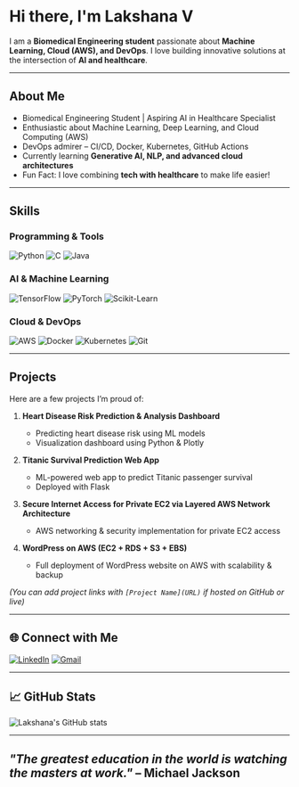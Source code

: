 # Hi there, I'm Lakshana V

I am a **Biomedical Engineering student** passionate about **Machine Learning, Cloud (AWS), and DevOps**. I love building innovative solutions at the intersection of **AI and healthcare**.

---

## About Me
-  Biomedical Engineering Student | Aspiring AI in Healthcare Specialist
-  Enthusiastic about Machine Learning, Deep Learning, and Cloud Computing (AWS)
-  DevOps admirer – CI/CD, Docker, Kubernetes, GitHub Actions
-  Currently learning **Generative AI, NLP, and advanced cloud architectures**
-  Fun Fact: I love combining **tech with healthcare** to make life easier!

---

##  Skills

### Programming & Tools
![Python](https://img.shields.io/badge/Python-FFD43B?style=for-the-badge&logo=python&logoColor=blue)
![C](https://img.shields.io/badge/C-00599C?style=for-the-badge&logo=c&logoColor=white)
![Java](https://img.shields.io/badge/Java-007396?style=for-the-badge&logo=java&logoColor=white)

### AI & Machine Learning
![TensorFlow](https://img.shields.io/badge/TensorFlow-FF6F00?style=for-the-badge&logo=tensorflow&logoColor=white)
![PyTorch](https://img.shields.io/badge/PyTorch-EE4C2C?style=for-the-badge&logo=PyTorch&logoColor=white)
![Scikit-Learn](https://img.shields.io/badge/Scikit--Learn-F7931E?style=for-the-badge&logo=scikit-learn&logoColor=white)

### Cloud & DevOps
![AWS](https://img.shields.io/badge/AWS-232F3E?style=for-the-badge&logo=amazon-aws)
![Docker](https://img.shields.io/badge/Docker-2496ED?style=for-the-badge&logo=docker&logoColor=white)
![Kubernetes](https://img.shields.io/badge/Kubernetes-326CE5?style=for-the-badge&logo=kubernetes&logoColor=white)
![Git](https://img.shields.io/badge/Git-F05032?style=for-the-badge&logo=git&logoColor=white)

---

##  Projects
Here are a few projects I’m proud of:  

1. **Heart Disease Risk Prediction & Analysis Dashboard**  
   - Predicting heart disease risk using ML models  
   - Visualization dashboard using Python & Plotly  

2. **Titanic Survival Prediction Web App**  
   - ML-powered web app to predict Titanic passenger survival  
   - Deployed with Flask  

3. **Secure Internet Access for Private EC2 via Layered AWS Network Architecture**  
   - AWS networking & security implementation for private EC2 access  

4. **WordPress on AWS (EC2 + RDS + S3 + EBS)**  
   - Full deployment of WordPress website on AWS with scalability & backup  

*(You can add project links with `[Project Name](URL)` if hosted on GitHub or live)*

---

## 🌐 Connect with Me
[![LinkedIn](https://img.shields.io/badge/LinkedIn-0A66C2?style=for-the-badge&logo=linkedin&logoColor=white)](www.linkedin.com/in/lakshana-v-95957632b)
[![Gmail](https://img.shields.io/badge/Gmail-D14836?style=for-the-badge&logo=gmail&logoColor=white)](mailto:vhanah14@gmail.com)

---

## 📈 GitHub Stats
![Lakshana's GitHub stats](https://github-readme-stats.vercel.app/api?username=LakshanaV&show_icons=true&theme=radical)

---

## 
*"The greatest education in the world is watching the masters at work."* – Michael Jackson
---
<!--
**lakshanavenkateshan/lakshanavenkateshan** is a ✨ _special_ ✨ repository because its `README.md` (this file) appears on your GitHub profile.

Here are some ideas to get you started:

- 🔭 I’m currently working on ...
- 🌱 I’m currently learning ...
- 👯 I’m looking to collaborate on ...
- 🤔 I’m looking for help with ...
- 💬 Ask me about ...
- 📫 How to reach me: ...
- 😄 Pronouns: ...
- ⚡ Fun fact: ...
-->
